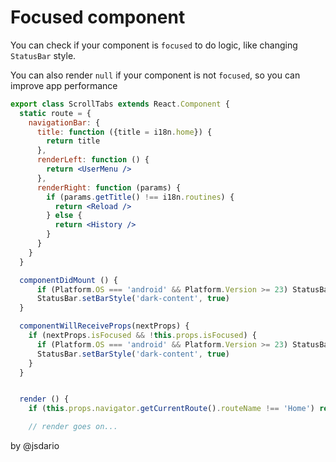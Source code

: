 # Focused component

You can check if your component is `focused` to do logic, like changing `StatusBar` style.

You can also render `null` if your component is not `focused`, so you can improve app performance


```jsx
export class ScrollTabs extends React.Component {
  static route = {
    navigationBar: {
      title: function ({title = i18n.home}) {
        return title
      },
      renderLeft: function () {
        return <UserMenu />
      },
      renderRight: function (params) {
        if (params.getTitle() !== i18n.routines) {
          return <Reload />
        } else {
          return <History />
        }
      }
    }
  }

  componentDidMount () {
      if (Platform.OS === 'android' && Platform.Version >= 23) StatusBar.setBackgroundColor('white', true)
      StatusBar.setBarStyle('dark-content', true)
  }

  componentWillReceiveProps(nextProps) {
    if (nextProps.isFocused && !this.props.isFocused) {
      if (Platform.OS === 'android' && Platform.Version >= 23) StatusBar.setBackgroundColor('white', true)
      StatusBar.setBarStyle('dark-content', true)
    }
  }


  render () {
    if (this.props.navigator.getCurrentRoute().routeName !== 'Home') return null

    // render goes on...

```

by @jsdario
